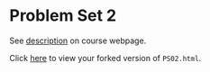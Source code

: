 # Problem Set 2

See [description](https://rudeboybert.github.io/STAT495/#problem_set_2) on course webpage.

Click [here](http://htmlpreview.github.io/?https://github.com/hmarick/PS02/blob/master/PS02.html) to view your forked version of `PS02.html`.
